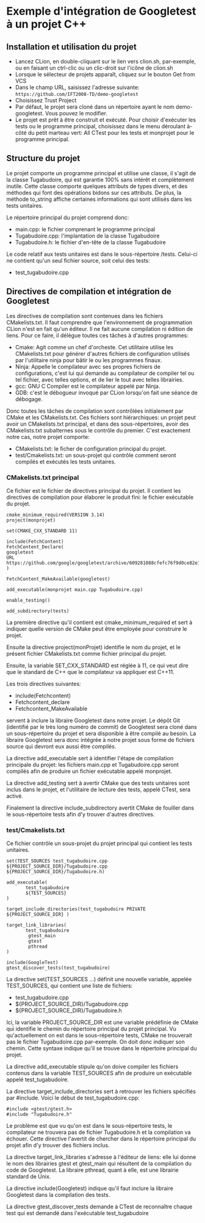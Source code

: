 # Exemple d'intégration de Googletest à un projet C++

## Installation et utilisation du projet

- Lancez CLion, en double-cliquant sur le lien vers clion.sh, par-exemple, ou en faisant un ctrl-clic ou un clic-droit sur l'icône de clion.sh 
- Lorsque le sélecteur de projets apparaît, cliquez sur le bouton Get from VCS
- Dans le champ URL, saisissez l'adresse suivante: ```https://github.com/IFT2008-TD/demo-googletest```
- Choisissez Trust Project
- Par défaut, le projet sera cloné dans un répertoire ayant le nom demo-googletest.  Vous pouvez le modifier.
- Le projet est prêt à être construit et exécuté.  Pour choisir d'exécuter les tests ou le programme 
principal, choisissez dans le menu déroulant à-côté du petit marteau vert: All CTest pour les tests
et monprojet pour le programme principal.

## Structure du projet

Le projet comporte un programme principal et utilise une classe, il s'agit de la classe Tugabudoire, qui est garantie 
100% sans intérêt et complètement inutile.  Cette classe comporte quelques attributs de types divers, et des méthodes 
qui font des opérations bidons sur ces attributs.  De plus, la méthode to_string affiche certaines informations qui sont
utilisés dans les tests unitaires.

Le répertoire principal du projet comprend donc:

- main.cpp: le fichier comprenant le programme principal
- Tugabudoire.cpp: l'implantation de la classe Tugabudoire
- Tugabudoire.h: le fichier d'en-tête de la classe Tugabudoire

Le code relatif aux tests unitaires est dans le sous-répertoire /tests.  Celui-ci ne contient qu'un seul fichier source, 
soit celui des tests:

- test_tugabudoire.cpp

## Directives de compilation et intégration de Googletest

Les directives de compilation sont contenues dans les fichiers CMakelists.txt.  Il faut comprendre que l'environnement de 
programmation CLion n'est en fait qu'un éditeur.  Il ne fait aucune compilation ni édition de liens.  Pour ce faire, il 
délègue toutes ces tâches à d'autres programmes:

- Cmake: Agit comme un chef d'orcheste.  Cet utilitaire utilise les CMakelists.txt pour générer d'autres fichiers de configuration
utilisés par l'utilitaire ninja pour bâtir le ou les programmes finaux.
- Ninja: Appelle le compilateur avec ses propres fichiers de configurations, c'est lui qui demande au compilateur de compiler
tel ou tel fichier, avec telles options, et de lier le tout avec telles librairies.
- gcc: GNU C Compiler est le compilateur appelé par Ninja.
- GDB: c'est le débogueur invoqué par CLion lorsqu'on fait une séance de débogage.

Donc toutes les tâches de compilation sont contrôlées initialement par CMake et les CMakelists.txt.  Ces fichiers sont hiérarchiques:
un projet peut avoir un CMakelists.txt principal, et dans des sous-répertoires, avoir des CMakelists.txt subalternes sous 
le contrôle du premier.  C'est exactement notre cas, notre projet comporte:
- CMakelists.txt: le ficher de configuration principal du projet.
- test/Cmakelists.txt: un sous-projet qui contrôle comment seront compilés et exécutés les tests unitaires.

### CMakelists.txt principal

Ce fichier est le fichier de directives principal du projet.  Il contient les directives de compilation pour élaborer le
produit fini: le fichier exécutable du projet.
```
cmake_minimum_required(VERSION 3.14)
project(monprojet)

set(CMAKE_CXX_STANDARD 11)

include(FetchContent)
FetchContent_Declare(
googletest
URL https://github.com/google/googletest/archive/609281088cfefc76f9d0ce82e1ff6c30cc3591e5.zip
)

FetchContent_MakeAvailable(googletest)

add_executable(monprojet main.cpp Tugabudoire.cpp)

enable_testing()

add_subdirectory(tests)
```

La première directive qu'il contient est cmake_minimum_required et sert à indiquer quelle version de CMake peut être employée
pour construire le projet.

Ensuite la directive project(monProjet) identifie le nom du projet, et le présent fichier CMakelists.txt comme fichier
principal du projet.  

Ensuite, la variable SET_CXX_STANDARD est réglée à 11, ce qui veut dire que le standard de C++ que le compilateur va
appliquer est C++11.

Les trois directives suivantes:

- include(Fetchcontent)
- Fetchcontent_declare
- Fetchcontent_MakeAvailable

servent à inclure la libraire Googletest dans notre projet.  Le dépôt Git (identifié par le très long numéro de commit) de Googletest
sera cloné dans un sous-répertoire du projet et sera disponible à être compilé au besoin.  La libraire Googletest sera donc
intégrée à notre projet sous forme de fichiers source qui devront eux aussi être compilés.

La directive add_executable sert à identifier l'étape de compilation principale du projet: les fichiers main.cpp et Tugabudoire.cpp
seront compilés afin de produire un fichier exécutable appelé monprojet.

La directive add_testing sert à avertir CMake que des tests unitaires sont inclus dans le projet, et l'utilitaire de lecture
des tests, appelé CTest, sera activé.

Finalement la directive include_subdirectory avertit CMake de fouiller dans le sous-répertoire tests afin d'y trouver d'autres
directives.

### test/Cmakelists.txt

Ce fichier contrôle un sous-projet du projet principal qui contient les tests unitaires.

```
set(TEST_SOURCES test_tugabudoire.cpp ${PROJECT_SOURCE_DIR}/Tugabudoire.cpp ${PROJECT_SOURCE_DIR}/Tugabudoire.h)

add_executable(
       test_tugabudoire
       ${TEST_SOURCES}
)

target_include_directories(test_tugabudoire PRIVATE ${PROJECT_SOURCE_DIR} )

target_link_libraries(
       test_tugabudoire
        gtest_main
        gtest
        pthread
)

include(GoogleTest)
gtest_discover_tests(test_tugabudoire)
```
La directive set(TEST_SOURCES ...) définit une nouvelle variable, appelée TEST_SOURCES, qui contient une liste de fichiers:

- test_tugabudoire.cpp
- ${PROJECT_SOURCE_DIR}/Tugabudoire.cpp
- ${PROJECT_SOURCE_DIR}/Tugabudoire.h

Ici, la variable PROJECT_SOURCE_DIR est une variable prédéfinie de CMake qui identifie le chemin du répertoire principal du 
projet principal.  Vu qu'actuellement on est dans le sous-répertoire tests, CMake ne trouverait pas le fichier Tugabudoire.cpp
par-exemple.  On doit donc indiquer son chemin.  Cette syntaxe indique qu'il se trouve dans le répertoire principal du projet.

La directive add_executable stipule qu'on doive compiler les fichiers contenus dans la variable TEST_SOURCES afin de produire
un exécutable appelé test_tugabudoire.

La directive target_include_directories sert à retrouver les fichiers spécifiés par #include.  Voici le début de test_tugabudoire.cpp:

```
#include <gtest/gtest.h>
#include "Tugabudoire.h"
```

Le problème est que vu qu'on est dans le sous-répertoire tests, le compilateur ne trouvera pas de fichier Tugabudoire.h et 
la compilation va échouer.  Cette directive l'avertit de chercher dans le répertoire principal du projet afin d'y trouver des 
fichiers inclus.

La directive target_link_libraries s'adresse à l'éditeur de liens: elle lui donne le nom des librairies gtest et gtest_main qui
résultent de la compilation du code de Googletest.  La libraire pthread, quant à elle, est une librairie standard de Unix.

La directive include(Googletest) indique qu'il faut inclure la libraire Googletest dans la compilation des tests.

La directive gtest_discover_tests demande à CTest de reconnaître chaque test qui est demandé dans l'exécutable test_tugabudoire


